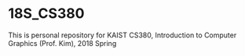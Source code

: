 # 18S_CS380

This is personal repository for KAIST CS380, Introduction to Computer Graphics (Prof. Kim), 2018 Spring
